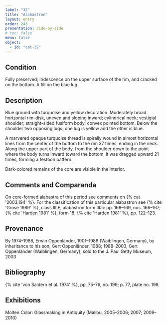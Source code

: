 ```yaml
---
label: "32"
title: "Alabastron"
layout: entry
order: 243
presentation: side-by-side
# toc: false
menu: false
object:
  - id: "cat-32"
---
```


## Condition

Fully preserved; iridescence on the upper surface of the rim, and cracked on the bottom. A fill on the blue lug.

## Description

Blue ground with turquoise and yellow decoration. Moderately broad horizontal rim-disk, uneven and sloping inward; cylindrical neck; vestigial shoulder; straight-sided fusiform body; convex pointed bottom. Below the shoulder two opposing lugs; one lug is yellow and the other is blue.

A marvered opaque turquoise thread is spirally wound in almost horizontal lines from the center of the bottom to the rim 37 times, ending in the neck. Along the upper part of the body, from the shoulder down to the point where the body turns inward toward the bottom, it was dragged upward 21 times, forming a festoon pattern.

Dark-colored remains of the core are visible in the interior.

## Comments and Comparanda

On core-formed alabastra of this period see comments on {% cat '2003.194' %}. For the classification of this particular alabastron see {% cite 'Grose 1989' %}, class III:E, alabastron form III:5: pp. 168–169, nos. 166–167; {% cite 'Harden 1981' %}, form 18; {% cite 'Harden 1981' %}, pp. 122–123.

## Provenance

By 1974–1988, Erwin Oppenländer, 1901–1988 (Waiblingen, Germany), by inheritance to his son, Gert Oppenländer, 1988; 1988–2003, Gert Oppenländer (Waiblingen, Germany), sold to the J. Paul Getty Museum, 2003

## Bibliography

{% cite 'von Saldern et al. 1974' %}, pp. 75–76, no. 199; p. 77, plate no. 199.

## Exhibitions

Molten Color: Glassmaking in Antiquity (Malibu, 2005–2006; 2007; 2009–2010)